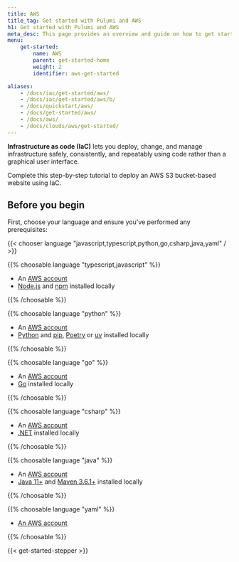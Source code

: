 ```yaml
---
title: AWS
title_tag: Get started with Pulumi and AWS
h1: Get started with Pulumi and AWS
meta_desc: This page provides an overview and guide on how to get started with AWS.
menu:
    get-started:
        name: AWS
        parent: get-started-home
        weight: 2
        identifier: aws-get-started

aliases:
    - /docs/iac/get-started/aws/
    - /docs/iac/get-started/aws/b/
    - /docs/quickstart/aws/
    - /docs/get-started/aws/
    - /docs/aws/
    - /docs/clouds/aws/get-started/
---
```


**Infrastructure as code (IaC)** lets you deploy, change, and manage infrastructure safely, consistently,
and repeatably using code rather than a graphical user interface.

Complete this step-by-step tutorial to deploy an AWS S3 bucket-based website using IaC.

## Before you begin

First, choose your language and ensure you've performed any prerequisites:

{{< chooser language "javascript,typescript,python,go,csharp,java,yaml" / >}}

{{% choosable language "typescript,javascript" %}}

* An <a href="https://aws.amazon.com/free" target=_blank>AWS account</a>
* <a href="https://nodejs.org/en/download" target=_blank>Node.js</a> and <a href="https://www.npmjs.com/package/npm" target=_blank>npm</a> installed locally

{{% /choosable %}}

{{% choosable language "python" %}}

* An <a href="https://aws.amazon.com/free" target="_blank">AWS account</a>
* <a href="https://www.python.org/downloads/" target=_blank>Python</a> and <a href="https://pip.pypa.io/en/stable/installation/">pip</a>, <a href="https://python-poetry.org/docs/" target=_blank>Poetry</a> or <a href="https://docs.astral.sh/uv/getting-started/installation/" target=_blank>uv</a> installed locally

{{% /choosable %}}

{{% choosable language "go" %}}

* An <a href="https://aws.amazon.com/free" target="_blank">AWS account</a>
* <a href="https://go.dev/doc/install" target=_blank>Go</a> installed locally

{{% /choosable %}}

{{% choosable language "csharp" %}}

* An <a href="https://aws.amazon.com/free" target="_blank">AWS account</a>
* <a href="https://dotnet.microsoft.com/en-us/download/dotnet" target=_blank>.NET</a> installed locally

{{% /choosable %}}

{{% choosable language "java" %}}

* An <a href="https://aws.amazon.com/free" target="_blank">AWS account</a>
* <a href="https://www.oracle.com/java/technologies/downloads/" target=_blank>Java 11+</a> and <a href="https://maven.apache.org/install.html" target=_blank>Maven 3.6.1+</a> installed locally

{{% /choosable %}}

{{% choosable language "yaml" %}}

* <a href="https://aws.amazon.com/free" target="_blank">An AWS account</a>

{{% /choosable %}}

{{< get-started-stepper >}}
